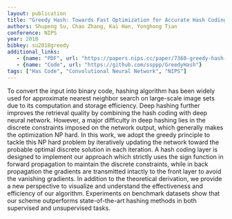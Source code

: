```yaml
---
layout: publication
title: "Greedy Hash: Towards Fast Optimization for Accurate Hash Coding in CNN"
authors: Shupeng Su, Chao Zhang, Kai Han, Yonghong Tian
conference: NIPS
year: 2018
bibkey: su2018greedy
additional_links:
   - {name: "PDF", url: "https://papers.nips.cc/paper/7360-greedy-hash-towards-fast-optimization-for-accurate-hash-coding-in-cnn.pdf"}
   - {name: "Code", url: "https://github.com/ssppp/GreedyHash"}
tags: ["Has Code", "Convolutional Neural Network", "NIPS"]
---
```

To convert the input into binary code, hashing algorithm has been widely used for approximate nearest neighbor search on large-scale image sets due to its computation and storage efficiency. Deep hashing further improves the retrieval quality by combining the hash coding with deep neural network. However, a major difficulty in deep hashing lies in the discrete constraints imposed on the network output, which generally makes the optimization NP hard. In this work, we adopt the greedy principle to tackle this NP hard problem by iteratively updating the network toward the probable optimal discrete solution in each iteration. A hash coding layer is designed to implement our approach which strictly uses the sign function in forward propagation to maintain the discrete constraints, while in back propagation the gradients are transmitted intactly to the front layer to avoid the vanishing gradients. In addition to the theoretical derivation, we provide a new perspective to visualize and understand the effectiveness and efficiency of our algorithm. Experiments on benchmark datasets show that our scheme outperforms state-of-the-art hashing methods in both supervised and unsupervised tasks.
